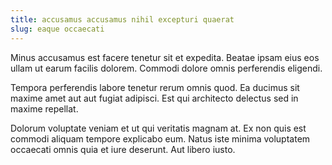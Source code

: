 ```yaml
---
title: accusamus accusamus nihil excepturi quaerat
slug: eaque occaecati
---
```


Minus accusamus est facere tenetur sit et expedita. Beatae ipsam eius eos ullam ut earum facilis dolorem. Commodi dolore omnis perferendis eligendi.

Tempora perferendis labore tenetur rerum omnis quod. Ea ducimus sit maxime amet aut aut fugiat adipisci. Est qui architecto delectus sed in maxime repellat.

Dolorum voluptate veniam et ut qui veritatis magnam at. Ex non quis est commodi aliquam tempore explicabo eum. Natus iste minima voluptatem occaecati omnis quia et iure deserunt. Aut libero iusto.
